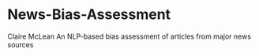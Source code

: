 # News-Bias-Assessment
Claire McLean
An NLP-based bias assessment of articles from major news sources
